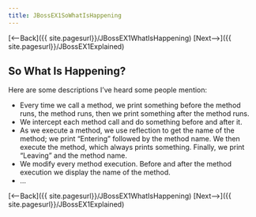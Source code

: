 ```yaml
---
title: JBossEX1SoWhatIsHappening
---
```

[<--Back]({{ site.pagesurl}}/JBossEX1WhatIsHappening) [Next-->]({{ site.pagesurl}}/JBossEX1Explained)

## So What Is Happening?
Here are some descriptions I’ve heard some people mention:
* Every time we call a method, we print something before the method runs, the method runs, then we print something after the method runs.
* We intercept each method call and do something before and after it.
* As we execute a method, we use reflection to get the name of the method; we print “Entering” followed by the method name. We then execute the method, which always prints something. Finally, we print “Leaving” and the method name.
* We modify every method execution. Before and after the method execution we display the name of the method.
* ...

[<--Back]({{ site.pagesurl}}/JBossEX1WhatIsHappening) [Next-->]({{ site.pagesurl}}/JBossEX1Explained)
